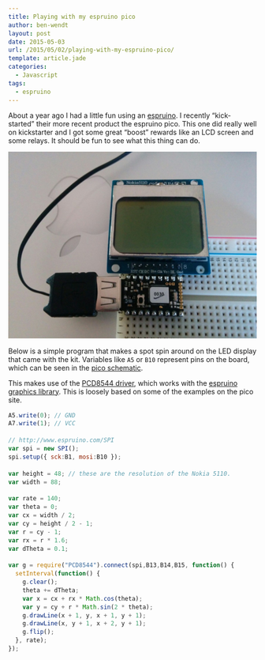 ```yaml
---
title: Playing with my espruino pico
author: ben-wendt
layout: post
date: 2015-05-03
url: /2015/05/02/playing-with-my-espruino-pico/
template: article.jade
categories:
  - Javascript
tags:
  - espruino
---
```


About a year ago I had a little fun using an [espruino][1]. I recently &#8220;kick-started&#8221; their more recent product the espruino pico. This one did really well on kickstarter and I got some great &#8220;boost&#8221; rewards like an LCD screen and some relays. It should be fun to see what this thing can do.

<span class="more"></span>

![setup espruino pico](setup.jpg)


Below is a simple program that makes a spot spin around on the LED display that came with the kit. Variables like `A5` or `B10` represent pins on the board, which can be seen in the [pico schematic][2].

This makes use of the [PCD8544 driver][3], which works with the [espruino graphics library][4]. This is loosely based on some of the examples on the pico site.

```javascript
A5.write(0); // GND
A7.write(1); // VCC

// http://www.espruino.com/SPI
var spi = new SPI();
spi.setup({ sck:B1, mosi:B10 });

var height = 48; // these are the resolution of the Nokia 5110.
var width = 88;

var rate = 140;
var theta = 0;
var cx = width / 2;
var cy = height / 2 - 1;
var r = cy - 1;
var rx = r * 1.6;
var dTheta = 0.1;

var g = require("PCD8544").connect(spi,B13,B14,B15, function() {
  setInterval(function() {
    g.clear();
    theta += dTheta;
    var x = cx + rx * Math.cos(theta);
    var y = cy + r * Math.sin(2 * theta);
    g.drawLine(x + 1, y, x + 1, y + 1);
    g.drawLine(x, y + 1, x + 2, y + 1);
    g.flip();
  }, rate);
});
```

 [1]: http://benwendt.ca/blog/2014/02/07/getting-started-with-espruino/
 [2]: http://www.espruino.com/Pico
 [3]: http://www.espruino.com/PCD8544
 [4]: http://www.espruino.com/Graphics
